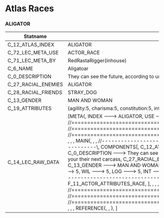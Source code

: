

# Atlas Races





### ALIGATOR
| Statname | Value | 
|  --  |  --  | 
| C_12_ATLAS_INDEX | ALIGATOR | 
| C_72_LEC_META_USE | ACTOR_RACE | 
| C_71_LEC_META_BY | RedRastaRigger(inhouse) | 
| C_6_NAME | Aligatoar | 
| C_0_DESCRIPTION | They can see the future, according to urban Shamans. Landing besides you means your their next carcass | 
| C_27_RACIAL_ENEMIES | ALIGATOR | 
| C_28_RACIAL_FRIENDS | STRAY_DOG | 
| C_13_GENDER | MAN AND WOMAN | 
| C_19_ATTRIBUTES | {agillity:5, charisma:5, constitution:5, intuition:5, logic:5, reaction:5, strength:5, willpower:5} | 
| C_14_LEC_RAW_DATA | [META{,   INDEX ---> ALIGATOR,   USE   ---> ACTOR_RACE,   BY    ---> RedRastaRigger(inhouse), }, , , , //==============================================================================\\, //==============================================================================\\, //==============================================================================\\, , , , MAIN{, , , //------------------------------------------------------------------------------\\,   COMPONENTS[,     C_12_ATLAS_INDEX ---> ALIGATOR,     C_6_NAME ---> Aligatoar,     C_0_DESCRIPTION ---> They can see the future, according to urban Shamans. Landing besides you means your their next carcass,     C_27_RACIAL_ENEMIES ---> ALIGATOR,     C_28_RACIAL_FRIENDS ---> STRAY_DOG,     C_13_GENDER ---> MAN AND WOMAN,     C_19_ATTRIBUTES(,       CON ---> 5,       AGI ---> 5,       REA ---> 5,       STR ---> 5,       WIL ---> 5,       LOG ---> 5,       INT ---> 5,       CHA ---> 5,       ), ,   ], , , //------------------------------------------------------------------------------\\,   FLAGS[,     F_6_ACTOR_ATTRIBUTES,     F_11_ACTOR_ATTRIBUTES_RACE,   ], , , , //==============================================================================\\, //==============================================================================\\, //==============================================================================\\, , , , REFERENCE{, , }, ] | 

